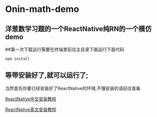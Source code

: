 # Onin-math-demo
洋葱数学习题的一个ReactNative纯RN的一个模仿demo
---

##第一次下载运行需要在终端里前往主目录下面运行下面代码
```
npm install
```

等带安装好了,就可以运行了;
--------------

当然首先你要已经安装好了ReactNative的环境,不懂安装的请前往查看

[ReactNative中文安装教程](http://reactnative.cn/docs/0.28/getting-started.html#content)

[ReactNative英文安装教程](http://facebook.github.io/react-native/docs/getting-started.html)
